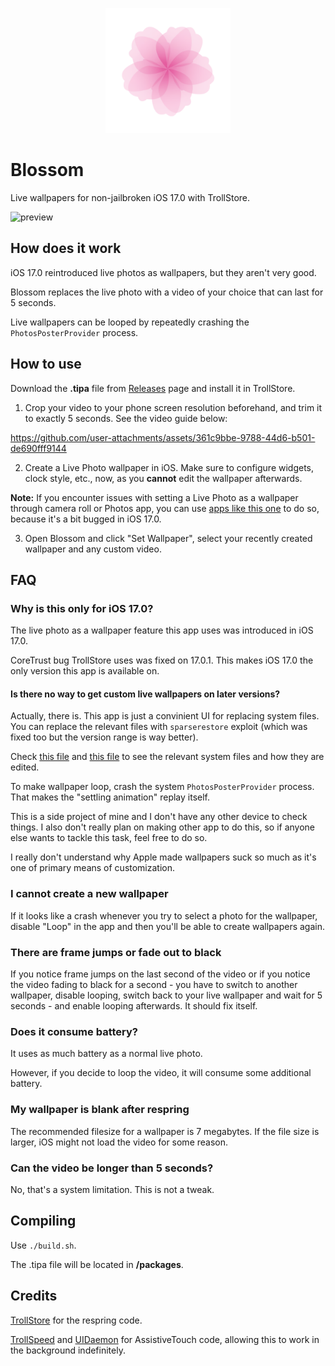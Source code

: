 <p align="center">
  <img src="supports/icon.png" width="200" alt="Blossom">
</p>

# Blossom

Live wallpapers for non-jailbroken iOS 17.0 with TrollStore.

![preview](https://github.com/user-attachments/assets/e60ce8d4-9da1-47a9-8b53-542db70efa56)

## How does it work

iOS 17.0 reintroduced live photos as wallpapers, but they aren't very good.

Blossom replaces the live photo with a video of your choice that can last for 5 seconds.

Live wallpapers can be looped by repeatedly crashing the `PhotosPosterProvider` process.

## How to use

Download the **.tipa** file from [Releases](https://github.com/inyourwalls/Blossom/releases) page and install it in TrollStore.

1. Crop your video to your phone screen resolution beforehand, and trim it to exactly 5 seconds. See the video guide below:

https://github.com/user-attachments/assets/361c9bbe-9788-44d6-b501-de690fff9144

2. Create a Live Photo wallpaper in iOS. Make sure to configure widgets, clock style, etc., now, as you **cannot** edit the wallpaper afterwards.

**Note:** If you encounter issues with setting a Live Photo as a wallpaper through camera roll or Photos app, you can use [apps like this one](https://apps.apple.com/de/app/video-to-live-photos-maker/id1596786737) to do so, because it's a bit bugged in iOS 17.0.

3. Open Blossom and click "Set Wallpaper", select your recently created wallpaper and any custom video.

## FAQ

### Why is this only for iOS 17.0?

The live photo as a wallpaper feature this app uses was introduced in iOS 17.0.

CoreTrust bug TrollStore uses was fixed on 17.0.1. This makes iOS 17.0 the only version this app is available on.

#### Is there no way to get custom live wallpapers on later versions?

Actually, there is. This app is just a convinient UI for replacing system files. You can replace the relevant files with `sparserestore` exploit (which was fixed too but the version range is way better).

Check [this file](https://github.com/inyourwalls/Blossom/blob/main/sources/UI/LiveWallpaperEditorView.swift) and [this file](https://github.com/inyourwalls/Blossom/blob/main/sources/Wallpaper/Wallpaper.m) to see the relevant system files and how they are edited.

To make wallpaper loop, crash the system `PhotosPosterProvider` process. That makes the "settling animation" replay itself.

This is a side project of mine and I don't have any other device to check things. I also don't really plan on making other app to do this, so if anyone else wants to tackle this task, feel free to do so.

I really don't understand why Apple made wallpapers suck so much as it's one of primary means of customization.

### I cannot create a new wallpaper

If it looks like a crash whenever you try to select a photo for the wallpaper, disable "Loop" in the app and then you'll be able to create wallpapers again.

### There are frame jumps or fade out to black

If you notice frame jumps on the last second of the video or if you notice the video fading to black for a second - you have to switch to another wallpaper, disable looping, switch back to your live wallpaper and wait for 5 seconds - and enable looping afterwards. It should fix itself.

### Does it consume battery?

It uses as much battery as a normal live photo.

However, if you decide to loop the video, it will consume some additional battery.

### My wallpaper is blank after respring

The recommended filesize for a wallpaper is 7 megabytes. If the file size is larger, iOS might not load the video for some reason.

### Can the video be longer than 5 seconds?

No, that's a system limitation. This is not a tweak.

## Compiling

Use `./build.sh`.

The .tipa file will be located in **/packages**.

## Credits

[TrollStore](https://github.com/opa334/TrollStore) for the respring code.

[TrollSpeed](https://github.com/Lessica/TrollSpeed) and [UIDaemon](https://github.com/limneos/UIDaemon) for AssistiveTouch code, allowing this to work in the background indefinitely.
